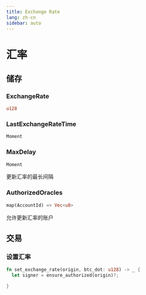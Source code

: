 ```yaml
---
title: Exchange Rate
lang: zh-cn
sidebar: auto
---
```


# 汇率

## 储存
### ExchangeRate
```rust
u128
```
### LastExchangeRateTime
```rust
Moment
```

### MaxDelay
```rust
Moment
```
更新汇率的最长间隔

### AuthorizedOracles
```rust
map(AccountId) => Vec<u8>
```
允许更新汇率的账户

## 交易

### 设置汇率
```rust
fn set_exchange_rate(origin, btc_dot: u128) -> _ {
  let signer = ensure_authorized(origin)?;

}
```
